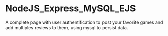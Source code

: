 # NodeJS_Express_MySQL_EJS
A complete page with user authentification to post your favorite games and add multiples reviews to them, using mysql to persist data.
